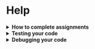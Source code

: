 # Help

<details>
  <summary><b>How to complete assignments</b></summary>

# Finding assignments

Assignments are contained in the [assignments](assignments) directory. There is one directory per assignment. Each assignment has specific instructions in the `README.md` file in the assignment directory.

For most assignments, you will be editing the file named `main.py` in the assignment directory. The instructions will explicitly note if other files need to be edited.

# Submitting

Your code is automatically saved & uploaded when you edit it. You don't need to do anything to submit. The most recent version of your code (from before the problem set deadline) will be graded.

# Editing and running code

Click on `main.py` in an assignment directory to open it. You can test your code manually by clicking the `Run` button at the top left of the text editor.

<img src=".images/code_play.png" width="400" />

</details>

<details>
  <summary><b>Testing your code</b></summary>

# Testing

You can always test your code manually by clicking on the `Run` button at the top right of the editor when you have a Python file open. This will run your program, and show its output in the terminal at the bottom.

Most assignments also come with automated tests. To run them, click on the `Testing` icon on the left side of VSCode, then click the "play" button on the test or tests you want to run.

<img src=".images/running_tests.png" width="300" />

**If you submit with any automated tests failing, you will not receive full credit for the assignment.**  Part of the challenge of the assignments is to make your code generate the output the tests are expecting. If your tests are failing - even if the failure seems trivial to you - you should try to fix them before submiting. Get help from the course staff if you feel stuck!

## Input / output tests

The early assignments in this class use input/output tests. These send input to your program, and ensure that your program produces the expected output. The actual output must match the expected output (almost) exactly - only blank lines are ignored.

### Understanding input/output failures

When you run input/output tests, if they fail, a side-by-side difference of the expected and actual output are automatically shown. If you have many failures, you may want to run a single test at a time.


<img src=".images/iotest_diff.png" width="800">

If you explore the "testcases" directories under each assignment, you can see each test case. They include:
1. `input.txt`: The input sent to your program
1. `expected.txt`: The expected output
1. (after you run at least once) `actual.txt`: The actual output your program produced the last time it ran

<img src=".images/iotest_find_files.png" width="800">

</details>

<details>
  <summary><b>Debugging your code</b></summary>

## Error messages

**Actually READ your error messages!** 

While certain types of mistakes will produce messages that seem completely unrelated to the actual error, 
most of the time the error message tells you what is wrong, and points out the offending line.

## Debugging via prints

Adding print statements to your code is an effective (if inelegant) way to understand why your code isn't behaving the way you expect it to.

Try:

* Printing hardcoded messages at certain points in the program, to see when (or if) your program reaches those points.
* Printing out the value of variables just before a conditional, to see why the conditional isn't working the way you expect
* Printing out the value of variables just before a crash, to see why your program is dying

## Debugger

Debuggers are tools that allow you to advance through a program, step by step, and examine the state of the
program at each step. They are very powerful tools.

VSCode has a Python debugger built in!

The typical flow is:
1. Set a "breakpoint" - a breakpoint is a place in the program where the debugger will pause when it is reached.
1. Launch the debugger
1. Once code execution reaches the breakpoint, examine the state of the program, 
or continue stepping through line by line.

<img src=".images/debugger_launch.png" width="800" />

<img src=".images/debugger_tour.png" width="800">

</details>
